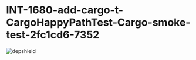 # INT-1680-add-cargo-t-CargoHappyPathTest-Cargo-smoke-test-2fc1cd6-7352

![depshield](https://cpeters1.dev.depshield.sonatype.org/badges/depshield-testing/INT-1680-add-cargo-t-CargoHappyPathTest-Cargo-smoke-test-2fc1cd6-7352/depshield.svg)